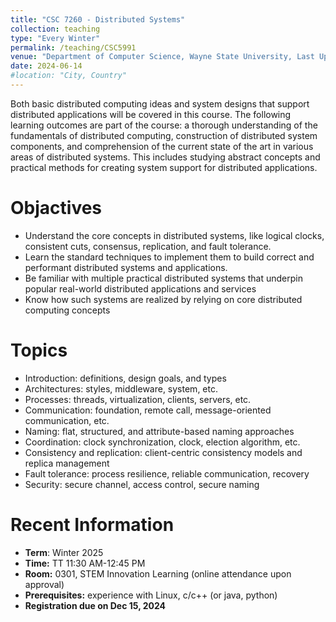 ```yaml
---
title: "CSC 7260 - Distributed Systems"
collection: teaching
type: "Every Winter"
permalink: /teaching/CSC5991
venue: "Department of Computer Science, Wayne State University, Last Update"
date: 2024-06-14
#location: "City, Country"
---
```


Both basic distributed computing ideas and system designs that support distributed applications will be covered in this course. The following learning outcomes are part of the course: a thorough understanding of the fundamentals of distributed computing, construction of distributed system components, and comprehension of the current state of the art in various areas of distributed systems. This includes studying abstract concepts and practical methods for creating system support for distributed applications.

Objactives
======
* Understand the core concepts in distributed systems, like logical clocks, consistent cuts, consensus, replication, and fault tolerance.
* Learn the standard techniques to implement them to build correct and performant distributed systems and applications.
* Be familiar with multiple practical distributed systems that underpin popular real-world distributed applications and services 
* Know how such systems are realized by relying on core distributed computing concepts

Topics
======
* Introduction: definitions, design goals, and types
* Architectures: styles, middleware, system, etc.
* Processes: threads, virtualization, clients, servers, etc.
* Communication: foundation, remote call, message-oriented communication, etc.
* Naming: flat, structured, and attribute-based naming approaches
* Coordination: clock synchronization, clock, election algorithm, etc.
* Consistency and replication: client-centric consistency models and replica management
* Fault tolerance: process resilience, reliable communication, recovery
* Security: secure channel, access control, secure naming

Recent Information
======
* **Term**: Winter 2025
* **Time:** TT 11:30 AM-12:45 PM
* **Room:** 0301, STEM Innovation Learning (online attendance upon approval)
* **Prerequisites:** experience with Linux, c/c++  (or java, python)
* **Registration due on Dec 15, 2024**
